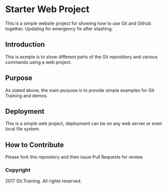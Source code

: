 # Starter Web Project

This is a simple website project for showing how to use Git and Github together. Updating for emergency fix after stashing.

## Introduction

This is exmple is to show different parts of the Git repostitory and various commands using a web project.

## Purpose

As stated above, the main purpose is to provide simple examples for Git Training and demos.

## Deployment

This is a simple web project, deployment can be on any web server or even local file system. 

## How to Contribute

Please fork this repository and then issue Pull Requests for review.

### Copyright

2017 Git.Training. All rights reserved.
